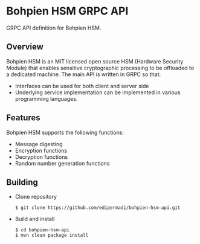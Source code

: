 # Bohpien HSM GRPC API

GRPC API definition for Bohpien HSM.

## Overview
Bohpien HSM is an MIT licensed open source HSM (Hardware Security Module) that enables sensitive cryptographic processing to be offloaded to a dedicated 
machine. The main API is written in GRPC so that:
- Interfaces can be used for both client and server side
- Underlying service implementation can be implemented in various programming languages.

## Features
Bohpien HSM supports the following functions:
- Message digesting
- Encryption functions
- Decryption functions
- Random number generation functions

## Building

- Clone repository
    
    ```
    $ git clone https://github.com/edipermadi/bohpien-hsm-api.git
    ```

- Build and install

    ```
    $ cd bohpien-hsm-api
    $ mvn clean package install
        
    ``` 

